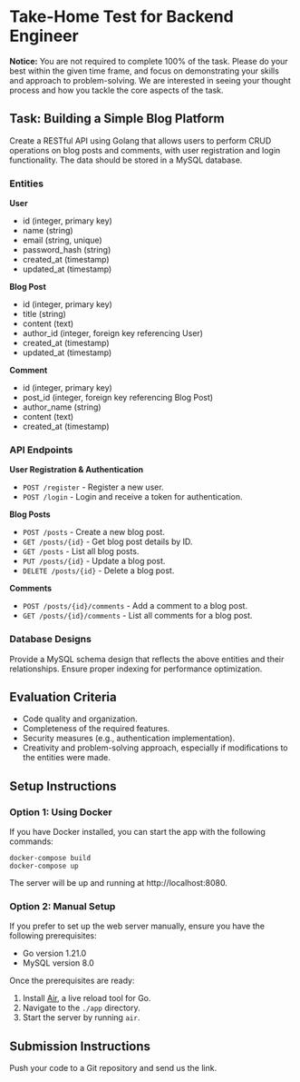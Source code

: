 # Take-Home Test for Backend Engineer

**Notice:** You are not required to complete 100% of the task. Please do your best within the given time frame, and focus on demonstrating your skills and approach to problem-solving. We are interested in seeing your thought process and how you tackle the core aspects of the task.

## Task: Building a Simple Blog Platform

Create a RESTful API using Golang that allows users to perform CRUD operations on blog posts and comments, with user registration and login functionality. The data should be stored in a MySQL database.

### Entities

**User**

- id (integer, primary key)
- name (string)
- email (string, unique)
- password_hash (string)
- created_at (timestamp)
- updated_at (timestamp)

**Blog Post**

- id (integer, primary key)
- title (string)
- content (text)
- author_id (integer, foreign key referencing User)
- created_at (timestamp)
- updated_at (timestamp)

**Comment**

- id (integer, primary key)
- post_id (integer, foreign key referencing Blog Post)
- author_name (string)
- content (text)
- created_at (timestamp)

### API Endpoints

**User Registration & Authentication**

- `POST /register` - Register a new user.
- `POST /login` - Login and receive a token for authentication.

**Blog Posts**

- `POST /posts` - Create a new blog post.
- `GET /posts/{id}` - Get blog post details by ID.
- `GET /posts` - List all blog posts.
- `PUT /posts/{id}` - Update a blog post.
- `DELETE /posts/{id}` - Delete a blog post.

**Comments**

- `POST /posts/{id}/comments` - Add a comment to a blog post.
- `GET /posts/{id}/comments` - List all comments for a blog post.

### Database Designs

Provide a MySQL schema design that reflects the above entities and their relationships.
Ensure proper indexing for performance optimization.

## Evaluation Criteria

- Code quality and organization.
- Completeness of the required features.
- Security measures (e.g., authentication implementation).
- Creativity and problem-solving approach, especially if modifications to the entities were made.

## Setup Instructions

### Option 1: Using Docker

If you have Docker installed, you can start the app with the following commands:

```
docker-compose build
docker-compose up
```

The server will be up and running at http://localhost:8080.

### Option 2: Manual Setup

If you prefer to set up the web server manually, ensure you have the following prerequisites:

- Go version 1.21.0
- MySQL version 8.0

Once the prerequisites are ready:

1. Install [Air](https://github.com/air-verse/air), a live reload tool for Go.
2. Navigate to the `./app` directory.
3. Start the server by running `air`.

## Submission Instructions

Push your code to a Git repository and send us the link.
